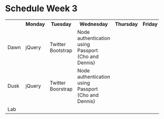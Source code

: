 # Schedule Week 3

<table>
  <tr>
    <th></th>
    <th>Monday</th>
    <th>Tuesday</th>
    <th>Wednesday</th>
    <th>Thursday</th>
    <th>Friday</th>
  </tr>
  <tr>
    <td>Dawn</td>
    <td>jQuery</td>
    <td>Twitter Bootstrap</td>
    <td>Node authentication using Passport (Cho and Dennis)</td>
    <td></td>
    <td></td>
  </tr>
  <tr>
    <td>Dusk</td>
    <td>jQuery</td>
    <td>Twitter Boorstrap</td>
    <td>Node authentication using Passport (Cho and Dennis)</td>
    <td></td>
    <td></td>
  </tr>
  <tr>
    <td>Lab</td>
    <td></td>
    <td></td>
    <td></td>
    <td></td>
    <td></td>
  </tr>
</table>

